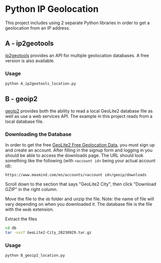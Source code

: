 # Python IP Geolocation

This project includes using 2 separate Python libraries in order to get a geolocation from an IP address.

## A - ip2geotools

[ip2geotools](https://pypi.org/project/ip2geotools/) provides an API for multiple geolocation databases. A free version is also available.

### Usage 

```python
python A_ip2geotools_location.py
```

## B - geoip2

[geoip2](https://pypi.org/project/geoip2/) provides both the ability to read a local GeoLite2 database file as well as use a web services API. The example in this project reads from a local database file. 

### Downloading the Database

In order to get the free [GeoLite2 Free Geolocation Data](https://dev.maxmind.com/geoip/geolite2-free-geolocation-data), you must sign up and create an account. After filling in the signup form and logging in you should be able to access the downloads page. The URL should look something like the following (with `<account id>` being your actual account id):

```
https://www.maxmind.com/en/accounts/<account id>/geoip/downloads
```

Scroll down to the section that says "GeoLite2 City", then click "Download GZIP" in the right column.

Move the file to the `db` folder and unzip the file. Note: the name of file will vary depending on when you downloaded it. The database file is the file with the `mmdb` extension.

Extract the files
```bash
cd db
tar -xvzf GeoLite2-City_20230929.tar.gz
```

### Usage 

```python
python B_geoip2_location.py
```